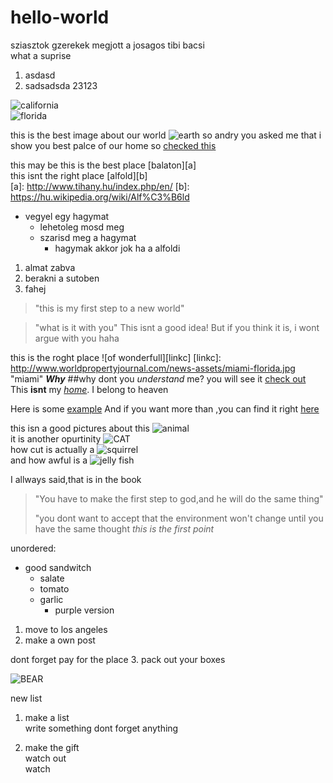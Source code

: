 # hello-world
sziasztok gzerekek megjott a josagos tibi bacsi  
what a suprise

1. asdasd
2. sadsadsda
  23123  

![california][linka]  
![florida][linkb] 

[linka]: https://upload.wikimedia.org/wikipedia/commons/5/51/Palm_Trees_in_San_Jose_California.jpg "california"
[linkb]: http://www.worldpropertyjournal.com/news-assets/miami-florida.jpg "florida" 

this is the best image about our world ![earth](http://flatplanet.sourceforge.net/maps/images/earth.jpg "earth")
so andry you asked me that i show you best palce of our home so [checked this](https://en.wikipedia.org/wiki/Hungary) 

this may be this is the best place [balaton][a]  
this isnt the right place [alfold][b]  
[a]: http://www.tihany.hu/index.php/en/
[b]: https://hu.wikipedia.org/wiki/Alf%C3%B6ld


* vegyel egy hagymat
  * lehetoleg mosd meg
  * szarisd meg a hagymat
     * hagymak akkor jok ha a alfoldi

1. almat 
  zabva
2. berakni a sutoben
3. fahej
  
>"this is my first step to a new world"

>"what is it with you"
This isnt a good idea!
But if you think it is, i wont argue with you
haha

this is the roght place ![of wonderfull][linkc]
[linkc]: http://www.worldpropertyjournal.com/news-assets/miami-florida.jpg "miami"
**_Why_**
##why dont you _understand_ me?
you will see it [check out](https://hu.wikipedia.org/wiki/Kezd%C5%91lap)
This **isnt** my [_home_](https://en.wikipedia.org/wiki/Sky_UK). I belong to heaven

Here is some [example][example1]
And if you want more than ,you can find it right [here][example2]

[example1]: http://www.nyelvora.com/magyar-nyelvtan/magyar-nyelvtan.html
[example2]: http://tudasbazis.sulinet.hu/hu/magyar-nyelv-es-irodalom/magyar-nyelv/magyar-nyelv

this isn a good pictures about this ![animal](https://lh5.ggpht.com/WLSUWqj9TsA2T5gcaWe4zpNJq1i81kRHIGDSm5aJ9wM1QijBqlnVSkV7V_f9Oy3S1Lg=h310)  
it is another opurtinity ![CAT](http://www.rd.com/wp-content/uploads/sites/2/2016/04/01-cat-wants-to-tell-you-laptop.jpg)   
how cut is actually a ![squirrel][fist image]  
and how awful is a ![jelly fish][second image]  

[fist image]: https://upload.wikimedia.org/wikipedia/commons/thumb/d/dd/MattiParkkonen_Orava.jpg/260px-MattiParkkonen_Orava.jpg "squirrel"
[second image]: https://upload.wikimedia.org/wikipedia/commons/thumb/3/39/Capo_Gallo_Rizosthoma_pulmo.JPG/250px-Capo_Gallo_Rizosthoma_pulmo.JPG "jelly fish"

I allways said,that is in the book
>"You have to make the first step to god,and he will do the same thing"
>
>"you dont want to accept that the environment won't change until you have the same thought _this is the first point_

unordered: 
* good sandwitch  
  * salate
  * tomato
  * garlic
     * purple version 
     
1. move to los angeles
2. make a own post

  dont forget pay for the place
3. pack out your boxes

![BEAR](http://static.boredpanda.com/blog/wp-content/uploads/2016/09/mother-bear-cubs-animal-parenting-21-57e3a2161d7f7__880.jpg "bear")

new list  
1. make a list  
   write something
   dont forget anything

2. make the gift  
   watch out  
   watch
